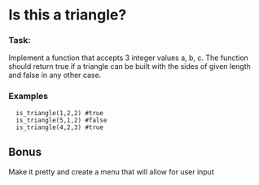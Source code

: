 # Is this a triangle?
### Task:
Implement a function that accepts 3 integer values a, b, c. The function should return true if a triangle can be built with the sides of given length and false in any other case.

### Examples
```
  is_triangle(1,2,2) #true
  is_triangle(5,1,2) #false
  is_triangle(4,2,3) #true
```

## Bonus
Make it pretty and create a menu that will allow for user input
